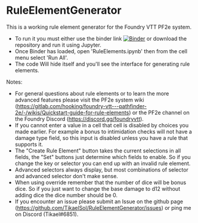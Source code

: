 # RuleElementGenerator

This is a working rule element generator for the Foundry VTT PF2e system.

* To run it you must either use the binder link [![Binder](https://mybinder.org/badge_logo.svg)](https://mybinder.org/v2/gh/TikaelSol/RuleElementGenerator/HEAD) or download the repository and run it using Jupyter.
* Once Binder has loaded, open 'RuleElements.ipynb' then from the cell menu select 'Run All'.
* The code Will hide itself and you'll see the interface for generating rule elements.


Notes:
* For general questions about rule elements or to learn the more advanced features please visit the PF2e system wiki (https://gitlab.com/hooking/foundry-vtt---pathfinder-2e/-/wikis/Quickstart-guide-for-rule-elements) or the PF2e channel on the Foundry Discord (https://discord.gg/foundryvtt).
* If you cannot enter a value in a cell that cell is disabled by choices you made earlier.  For example a bonus to intimidation checks will not have a damage type field, so this input is disabled unless you have a rule that supports it.
* The "Create Rule Element" button takes the current selections in all fields, the "Set" buttons just determine which fields to enable. So if you change the key or selector you can end up with an invalid rule element.
* Advanced selectors always display, but most combinations of selector and advanced selector don't make sense.
* When using override remember that the number of dice will be bonus dice.  So if you just want to change the base damage to d12 without adding dice the dice number should be 0.
* If you encounter an issue please submit an Issue on the github page (https://github.com/TikaelSol/RuleElementGenerator/issues) or ping me on Discord (Tikael#6851).
